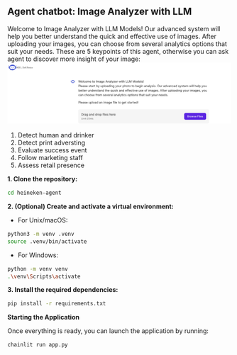 ## Agent chatbot: Image Analyzer with LLM
Welcome to Image Analyzer with LLM Models!
Our advanced system will help you better understand the quick and effective use of images. After uploading your images, you can choose from several analytics options that suit your needs. These are 5 keypoints of this agent, otherwise you can ask agent to discover more insight of your image:
![Agent LLM](agent.png)
1. Detect human and drinker
2. Detect print adversting 
3. Evaluate success event
4. Follow marketing staff
5. Assess retail presence

**1. Clone the repository:**
```bash
cd heineken-agent
```

**2. (Optional) Create and activate a virtual environment:**
- For Unix/macOS:
```bash
python3 -m venv .venv
source .venv/bin/activate
```

- For Windows:
```bash
python -m venv venv
.\venv\Scripts\activate
```

**3. Install the required dependencies:**
```bash
pip install -r requirements.txt
```



**Starting the Application**

Once everything is ready, you can launch the application by running:

```bash
chainlit run app.py
```